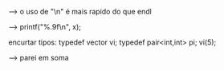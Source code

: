 --> o uso de "\n" é mais rapido do que endl

--> printf("%.9f\n", x);

encurtar tipos:
typedef vector<int> vi;
typedef pair<int,int> pi;
vi(5);

--> parei em soma